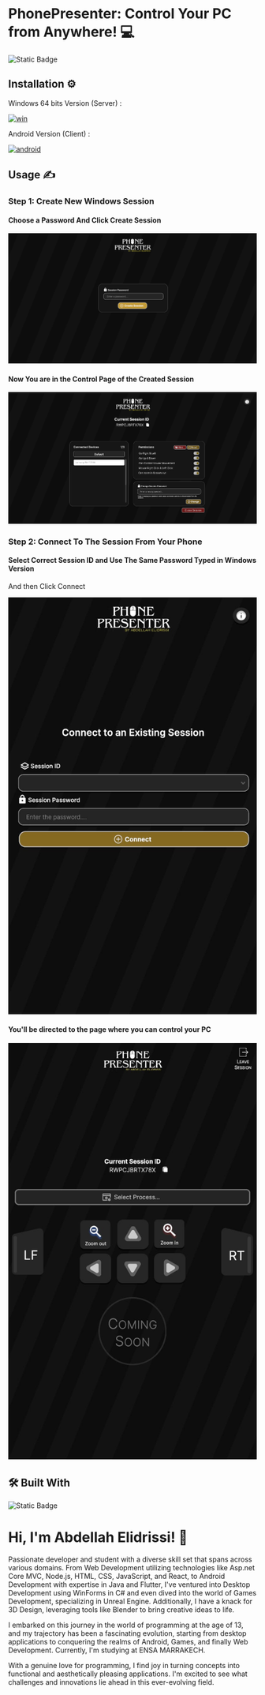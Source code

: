 
# PhonePresenter: Control Your PC from Anywhere! 💻



![Static Badge](https://img.shields.io/badge/Windows%20Controller-blue?logo=windows&logoColor=white)

## Installation ⚙️

Windows 64 bits Version (Server) :

[![win](https://img.shields.io/badge/Download%20For%20Windows%2064%20bits-blue?style=for-the-badge&logo=windows&logoColor=white)](https://www.dropbox.com/scl/fi/1fsk4v1neg6dswx9m36z4/Phone_Presenter-64-bits.zip?rlkey=2ihx4djsg33n2jzdk505djgbw&st=34oa102v&dl=1)

Android Version (Client) :

[![android](https://img.shields.io/badge/Download%20For%20Android-darkgreen?style=for-the-badge&logo=android&logoColor=white)](https://www.dropbox.com/scl/fi/a0a5hs9kt9mzqgi4i6yjj/Phone_Presenter.apk?rlkey=cs2nihlck0dgcvz78go4mmabe&st=4qnbd1j3&dl=1)



## Usage ✍

### Step 1: Create New Windows Session
#### Choose a Password And Click Create Session
![screenshot](https://github.com/AbdellahDeveloper/PhonePresenter/blob/main/phonePresenterImagePCEmpty.png?raw=true)
#### Now You are in the Control Page of the Created Session
![screenshot](https://github.com/AbdellahDeveloper/PhonePresenter/blob/main/phonePresenterImagePC.png?raw=true)


### Step 2: Connect To The Session From Your Phone

#### Select Correct Session ID and Use The Same Password Typed in Windows Version
And then Click Connect

![screenshot](https://github.com/AbdellahDeveloper/PhonePresenter/blob/main/phonePresenterImageAndroidEmpty.jpeg?raw=true)

#### You'll be directed to the page where you can control your PC

![screenshot](https://github.com/AbdellahDeveloper/PhonePresenter/blob/main/phonePresenterImageAndroid.jpeg?raw=true)





## 🛠 Built With
![Static Badge](https://img.shields.io/badge/Unity%20Engine-black?logo=unity&logoColor=white)




# Hi, I'm Abdellah Elidrissi! 👋

Passionate developer and student with a diverse skill set that spans across various domains. From Web Development utilizing technologies like Asp.net Core MVC, Node.js, HTML, CSS, JavaScript, and React, to Android Development with expertise in Java and Flutter, I've ventured into Desktop Development using WinForms in C# and even dived into the world of Games Development, specializing in Unreal Engine. Additionally, I have a knack for 3D Design, leveraging tools like Blender to bring creative ideas to life.

I embarked on this journey in the world of programming at the age of 13, and my trajectory has been a fascinating evolution, starting from desktop applications to conquering the realms of Android, Games, and finally Web Development. Currently, I'm studying at ENSA MARRAKECH.

With a genuine love for programming, I find joy in turning concepts into functional and aesthetically pleasing applications. I'm excited to see what challenges and innovations lie ahead in this ever-evolving field.
